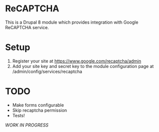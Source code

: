 # ReCAPTCHA

This is a Drupal 8 module which provides integration with Google ReCAPTCHA
service.

# Setup

1. Register your site at https://www.google.com/recaptcha/admin
2. Add your site key and secret key to the module configuration page at /admin/config/services/recaptcha

# TODO

* Make forms configurable
* Skip recaptcha permission
* Tests!


*WORK IN PROGRESS*

